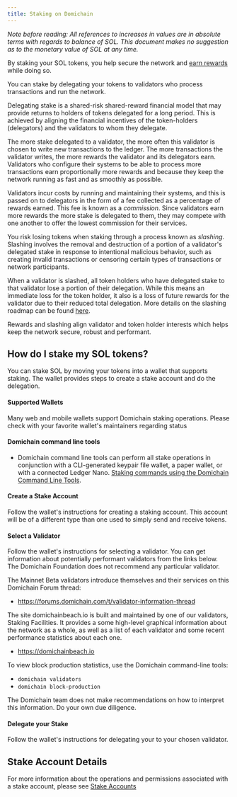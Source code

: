 ```yaml
---
title: Staking on Domichain
---
```


_Note before reading: All references to increases in values are in absolute
terms with regards to balance of SOL.
This document makes no suggestion as to the monetary value of SOL at any time._

By staking your SOL tokens, you help secure the network and
[earn rewards](implemented-proposals/staking-rewards.md) while doing so.

You can stake by delegating your tokens to validators who process transactions and run the network.

Delegating stake is a shared-risk shared-reward financial model that may provide
returns to holders of tokens delegated for a long period.
This is achieved by aligning the financial incentives of the token-holders
(delegators) and the validators to whom they delegate.

The more stake delegated to a validator, the more often this validator
is chosen to write new transactions to the ledger. The more transactions
the validator writes, the more rewards the validator and its delegators earn.
Validators who configure their systems to be able to process more transactions
earn proportionally more rewards and
because they keep the network running as fast and as smoothly as possible.

Validators incur costs by running and maintaining their systems, and this is
passed on to delegators in the form of a fee collected as a percentage of
rewards earned. This fee is known as a _commission_. Since validators earn more
rewards the more stake is delegated to them, they may compete with one another
to offer the lowest commission for their services.

You risk losing tokens when staking through a process known as
_slashing_. Slashing involves the removal and destruction of a portion of a
validator's delegated stake in response to intentional malicious behavior,
such as creating invalid transactions or censoring certain types of transactions
or network participants.

When a validator is slashed, all token holders who have delegated stake to that
validator lose a portion of their delegation. While this means an immediate
loss for the token holder, it also is a loss of future rewards for the validator
due to their reduced total delegation. More details on the slashing roadmap can
be found
[here](proposals/optimistic-confirmation-and-slashing.md#slashing-roadmap).

Rewards and slashing align validator and token holder interests which helps keep the network
secure, robust and performant.


## How do I stake my SOL tokens?

You can stake SOL by moving your tokens
into a wallet that supports staking.   The wallet provides steps to create a stake account
and do the delegation.

#### Supported Wallets

Many web and mobile wallets support Domichain staking operations. Please check with
your favorite wallet's maintainers regarding status

#### Domichain command line tools
- Domichain command line tools can perform all stake operations in conjunction
  with a CLI-generated keypair file wallet, a paper wallet, or with a connected
  Ledger Nano.
  [Staking commands using the Domichain Command Line Tools](cli/delegate-stake.md).

#### Create a Stake Account

Follow the wallet's instructions for creating a staking account.  This account
will be of a different type than one used to simply send and receive tokens.

#### Select a Validator

Follow the wallet's instructions for selecting a validator.  You can get
information about potentially performant validators from the links below.
The Domichain Foundation does not recommend any particular validator.

The Mainnet Beta validators introduce themselves and their services on this
Domichain Forum thread:

- https://forums.domichain.com/t/validator-information-thread

The site domichainbeach.io is built and maintained by one of our validators,
Staking Facilities. It provides a some high-level graphical information about
the network as a whole, as well as a list of each validator and some recent
performance statistics about each one.

- https://domichainbeach.io

To view block production statistics, use the Domichain command-line tools:

- `domichain validators`
- `domichain block-production`

The Domichain team does not make recommendations on how to interpret this
information. Do your own due diligence.

#### Delegate your Stake

Follow the wallet's instructions for delegating your to your chosen validator.

## Stake Account Details

For more information about the operations and permissions associated with a
stake account, please see [Stake Accounts](staking/stake-accounts.md)
